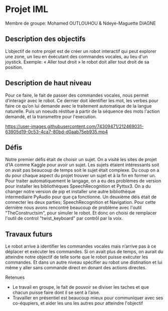 # Projet IML

Membre de groupe: Mohamed OUTLOUHOU & Ndeye-Maguette DIAGNE

## Description des objectifs

L’objectif de notre projet est de créer un robot interactif qui peut explorer une zone, un lieu en éxécutant des commandes vocales, au lieu d'un joystick. Exemple: « Aller tout droit » le robot doit aller tout droit de sa position. 

## Description de haut niveau

Pour ce faire, le fait de passer des commandes vocales, nous permet d’interagir avec le robot. Ce dernier doit identifier les mot, les verbes pour faire ce qu’on lui demande avec le traitement automatique de la langue naturelle. Puis un noeuds réstitue à partir de la séquence des mots l'action demandé, et la transmettre pour l'execution.

https://user-images.githubusercontent.com/74309471/212469031-63905d19-0c53-4ca7-80bd-d0aab75eb935.mp4

## Défis

Notre premier défis était de choisir un sujet. On a visité les sites de projet d’IA comme Kaggle pour avoir un sujet. Les sujets étaient intéressants soit on avait pas beaucoup de temps soit le sujet était complexe. Du coup on a du pour chaque aspect du projet trouver un sujet et à la fin en former un.
Pour traiter automatiquement le langage, on a eu des problèmes de version pour installer les bibliothèques SpeechRecognition et Pyttsx3. On a du changer notre version de pip et installer une autre bibliothèque intermediaire PyAudio pour que ça fonctionne.
Un deuxième déis était de connecter les deux parties; SpeechRecognition et Navigation. Pour cette dernière nous avons rencontré beaucoup de problème avec l'outil "TheConstructsim", pour simuler le robot. Et donc on choisi de remplacer l'outil de control "twist_keyboard" par contrôl par la voix.

 ## Travaux futurs

Le robot arrive à identifier les commandes vocales mais n’arrive pas à ce déplacer et exécuter les commandes. Si on avait plus de temps, on aurait du atteindre notre objectif de telle sorte que le robot puisse exécuter les commandes. Et dans un autre niveau spécifier au robot une distination et lui même y aller sans commande direct en donant des actions directes.

Retenues

* Le travail en groupe, le fait de pouvoir se diviser les taches et que chacun puisse faire dont il se sent à l’aise.
* Travailler en présentiel est beaucoup mieux pour communiquer avec ses co-équpiers, et aider les uns les autres pour atteindre l'objectif
